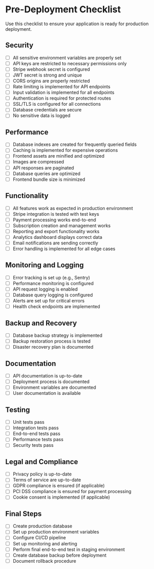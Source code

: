 # Pre-Deployment Checklist

Use this checklist to ensure your application is ready for production deployment.

## Security

- [ ] All sensitive environment variables are properly set
- [ ] API keys are restricted to necessary permissions only
- [ ] Stripe webhook secret is configured
- [ ] JWT secret is strong and unique
- [ ] CORS origins are properly restricted
- [ ] Rate limiting is implemented for API endpoints
- [ ] Input validation is implemented for all endpoints
- [ ] Authentication is required for protected routes
- [ ] SSL/TLS is configured for all connections
- [ ] Database credentials are secure
- [ ] No sensitive data is logged

## Performance

- [ ] Database indexes are created for frequently queried fields
- [ ] Caching is implemented for expensive operations
- [ ] Frontend assets are minified and optimized
- [ ] Images are compressed
- [ ] API responses are paginated
- [ ] Database queries are optimized
- [ ] Frontend bundle size is minimized

## Functionality

- [ ] All features work as expected in production environment
- [ ] Stripe integration is tested with test keys
- [ ] Payment processing works end-to-end
- [ ] Subscription creation and management works
- [ ] Reporting and export functionality works
- [ ] Analytics dashboard displays correct data
- [ ] Email notifications are sending correctly
- [ ] Error handling is implemented for all edge cases

## Monitoring and Logging

- [ ] Error tracking is set up (e.g., Sentry)
- [ ] Performance monitoring is configured
- [ ] API request logging is enabled
- [ ] Database query logging is configured
- [ ] Alerts are set up for critical errors
- [ ] Health check endpoints are implemented

## Backup and Recovery

- [ ] Database backup strategy is implemented
- [ ] Backup restoration process is tested
- [ ] Disaster recovery plan is documented

## Documentation

- [ ] API documentation is up-to-date
- [ ] Deployment process is documented
- [ ] Environment variables are documented
- [ ] User documentation is available

## Testing

- [ ] Unit tests pass
- [ ] Integration tests pass
- [ ] End-to-end tests pass
- [ ] Performance tests pass
- [ ] Security tests pass

## Legal and Compliance

- [ ] Privacy policy is up-to-date
- [ ] Terms of service are up-to-date
- [ ] GDPR compliance is ensured (if applicable)
- [ ] PCI DSS compliance is ensured for payment processing
- [ ] Cookie consent is implemented (if applicable)

## Final Steps

- [ ] Create production database
- [ ] Set up production environment variables
- [ ] Configure CI/CD pipeline
- [ ] Set up monitoring and alerting
- [ ] Perform final end-to-end test in staging environment
- [ ] Create database backup before deployment
- [ ] Document rollback procedure 